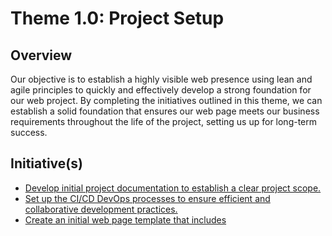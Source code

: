 # Theme 1.0: Project Setup
## Overview
Our objective is to establish a highly visible web presence using lean and agile principles to quickly and effectively
develop a strong foundation for our web project. By completing the initiatives outlined in this theme, we can establish a
solid foundation that ensures our web page meets our business requirements throughout the life of the project, setting
us up for long-term success.
## Initiative(s)

* [Develop initial project documentation to establish a clear project scope.](initiatives/documentation_initiative.md)
* [Set up the CI/CD DevOps processes to ensure efficient and collaborative development practices.](initiatives/initiative_devops.md)
* [Create an initial web page template that includes](initiatives/initiative_webpage_template.md)
<!--Update all initiatives>
* Monitoring to continuously improve the quality of our project
  * Website analytics to collect data that can be used to continuously improve MyWebClass for our community members
  * Project metrics to continuously improve the management of the project

## Test plan
###
test plan for the initiative of building and launching the initial version of the MyWebClass.org website:

Navigation testing: 
[Verify that all website navigation links and buttons are working as expected and lead to the correct pages.]
Functionality testing: 
[Test all website functionality, including search functionality, forms, and any interactive features, to ensure they are working as expected.]
Content testing: 
[Review all website content for accuracy, completeness, and readability.]
Compatibility testing: 
[Test the website on multiple browsers and devices to ensure compatibility and responsiveness.]
Performance testing: 
[Test website loading times and page speed to ensure they are within acceptable ranges.]
Security testing: 
[Conduct security testing to identify and address any vulnerabilities or risks.]
User acceptance testing: 
[Conduct user acceptance testing to gather feedback and ensure the website meets the needs of its users.]
